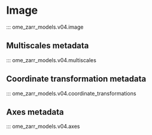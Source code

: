 # Image

::: ome_zarr_models.v04.image

## Multiscales metadata

::: ome_zarr_models.v04.multiscales

## Coordinate transformation metadata

::: ome_zarr_models.v04.coordinate_transformations

## Axes metadata

::: ome_zarr_models.v04.axes
